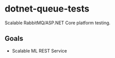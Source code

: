 # dotnet-queue-tests
Scalable RabbitMQ/ASP.NET Core platform testing.

## Goals
* Scalable ML REST Service
